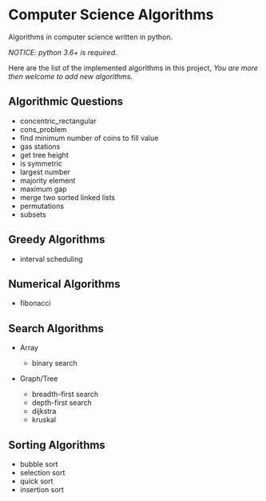 # Computer Science Algorithms

Algorithms in computer science written in python.

*NOTICE: python 3.6+ is required.*

Here are the list of the implemented algorithms in this project,
*You are more then welcome to add new algorithms.*


Algorithmic Questions
-

- concentric_rectangular
- cons_problem
- find minimum number of coins to fill value
- gas stations
- get tree height
- is symmetric
- largest number
- majority element
- maximum gap
- merge two sorted linked lists
- permutations
- subsets

Greedy Algorithms
-

- interval scheduling

Numerical Algorithms
-

- fibonacci

Search Algorithms
-

- Array
    - binary search

- Graph/Tree
    - breadth-first search
    - depth-first search
    - dijkstra
    - kruskal 

Sorting Algorithms
-

- bubble sort
- selection sort
- quick sort
- insertion sort

